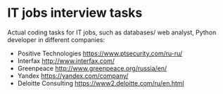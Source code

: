 # IT jobs interview tasks
Actual coding tasks for IT jobs, such as databases/ web analyst, Python developer in different companies:
- Positive Technologies https://www.ptsecurity.com/ru-ru/
- Interfax http://www.interfax.com/
- Greenpeace http://www.greenpeace.org/russia/en/
- Yandex https://yandex.com/company/
- Deloitte Consulting https://www2.deloitte.com/ru/en.html
